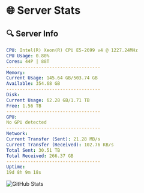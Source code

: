 # 🌐 Server Stats
## 🔍 Server Info
```yaml
CPU: Intel(R) Xeon(R) CPU E5-2699 v4 @ 1227.24MHz
CPU Usage: 0.80%
Cores: 44P | 88T
-----------------------------------
Memory:
Current Usage: 145.64 GB/503.74 GB
Available: 354.68 GB
-----------------------------------
Disk:
Current Usage: 62.28 GB/1.71 TB
Free: 1.56 TB
-----------------------------------
GPU:
No GPU detected
-----------------------------------
Network:
Current Transfer (Sent): 21.28 MB/s
Current Transfer (Received): 102.76 KB/s
Total Sent: 30.51 TB
Total Received: 266.37 GB
-----------------------------------
Uptime:
19d 8h 9m 18s
```
![GitHub Stats](https://img.shields.io/badge/Updated-2025-03-27_05:32:07-blue)